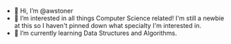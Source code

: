 - 👋 Hi, I’m @awstoner
- 👀 I’m interested in all things Computer Science related! I'm still a newbie at this so I haven't pinned down what specialty I'm interested in.
- 🌱 I’m currently learning Data Structures and Algorithms.
